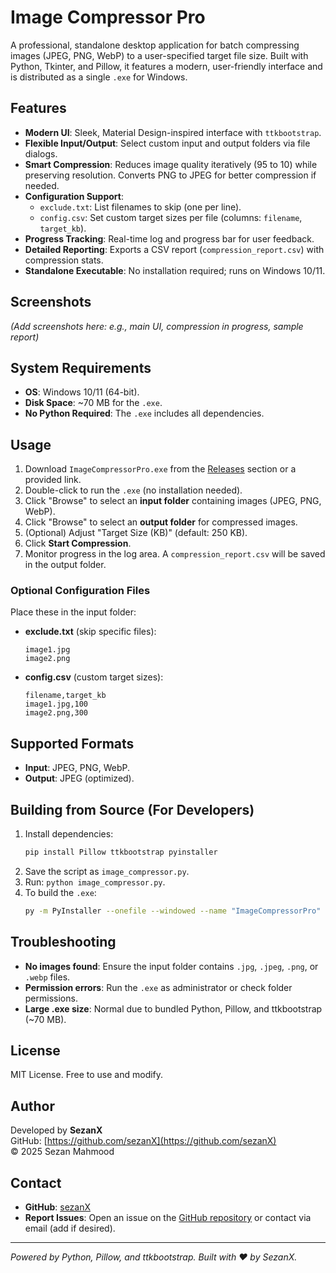 # Image Compressor Pro

A professional, standalone desktop application for batch compressing images (JPEG, PNG, WebP) to a user-specified target file size. Built with Python, Tkinter, and Pillow, it features a modern, user-friendly interface and is distributed as a single `.exe` for Windows.

## Features
- **Modern UI**: Sleek, Material Design-inspired interface with `ttkbootstrap`.
- **Flexible Input/Output**: Select custom input and output folders via file dialogs.
- **Smart Compression**: Reduces image quality iteratively (95 to 10) while preserving resolution. Converts PNG to JPEG for better compression if needed.
- **Configuration Support**:
  - `exclude.txt`: List filenames to skip (one per line).
  - `config.csv`: Set custom target sizes per file (columns: `filename`, `target_kb`).
- **Progress Tracking**: Real-time log and progress bar for user feedback.
- **Detailed Reporting**: Exports a CSV report (`compression_report.csv`) with compression stats.
- **Standalone Executable**: No installation required; runs on Windows 10/11.

## Screenshots
*(Add screenshots here: e.g., main UI, compression in progress, sample report)*

## System Requirements
- **OS**: Windows 10/11 (64-bit).
- **Disk Space**: ~70 MB for the `.exe`.
- **No Python Required**: The `.exe` includes all dependencies.

## Usage
1. Download `ImageCompressorPro.exe` from the [Releases](https://github.com/sezanX/ImageCompressorPro/releases) section or a provided link.
2. Double-click to run the `.exe` (no installation needed).
3. Click "Browse" to select an **input folder** containing images (JPEG, PNG, WebP).
4. Click "Browse" to select an **output folder** for compressed images.
5. (Optional) Adjust "Target Size (KB)" (default: 250 KB).
6. Click **Start Compression**.
7. Monitor progress in the log area. A `compression_report.csv` will be saved in the output folder.

### Optional Configuration Files
Place these in the input folder:
- **exclude.txt** (skip specific files):
  ```
  image1.jpg
  image2.png
  ```
- **config.csv** (custom target sizes):
  ```csv
  filename,target_kb
  image1.jpg,100
  image2.png,300
  ```

## Supported Formats
- **Input**: JPEG, PNG, WebP.
- **Output**: JPEG (optimized).

## Building from Source (For Developers)
1. Install dependencies:
   ```bash
   pip install Pillow ttkbootstrap pyinstaller
   ```
2. Save the script as `image_compressor.py`.
3. Run: `python image_compressor.py`.
4. To build the `.exe`:
   ```bash
   py -m PyInstaller --onefile --windowed --name "ImageCompressorPro" --hidden-import=PIL --hidden-import=ttkbootstrap image_compressor.py
   ```

## Troubleshooting
- **No images found**: Ensure the input folder contains `.jpg`, `.jpeg`, `.png`, or `.webp` files.
- **Permission errors**: Run the `.exe` as administrator or check folder permissions.
- **Large .exe size**: Normal due to bundled Python, Pillow, and ttkbootstrap (~70 MB).

## License
MIT License. Free to use and modify.

## Author
Developed by **SezanX**  
GitHub: [https://github.com/sezanX](https://github.com/sezanX)  
© 2025 Sezan Mahmood

## Contact
- **GitHub**: [sezanX](https://github.com/sezanX)
- **Report Issues**: Open an issue on the [GitHub repository](https://github.com/sezanX/ImageCompressorPro) or contact via email (add if desired).

---

*Powered by Python, Pillow, and ttkbootstrap. Built with ❤️ by SezanX.*
